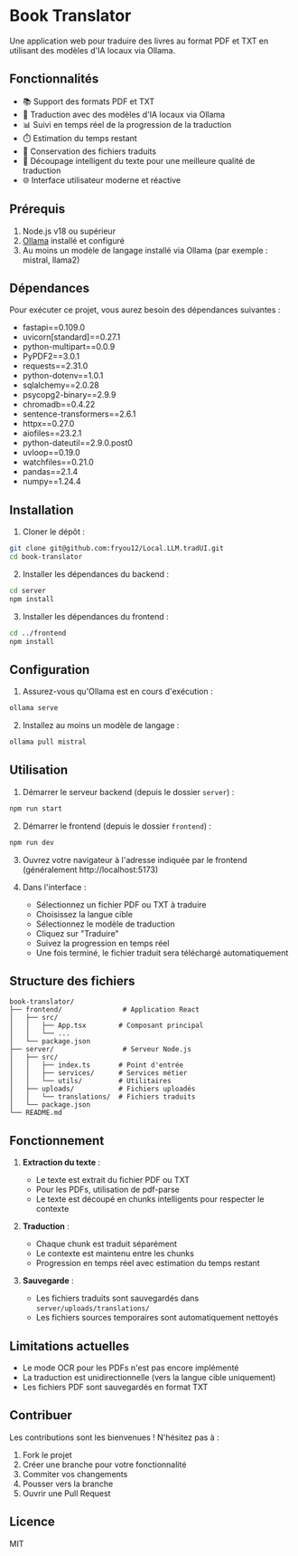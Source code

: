 # Book Translator

Une application web pour traduire des livres au format PDF et TXT en utilisant des modèles d'IA locaux via Ollama.

## Fonctionnalités

- 📚 Support des formats PDF et TXT
- 🤖 Traduction avec des modèles d'IA locaux via Ollama
- 📊 Suivi en temps réel de la progression de la traduction
- ⏱️ Estimation du temps restant
- 💾 Conservation des fichiers traduits
- 🔄 Découpage intelligent du texte pour une meilleure qualité de traduction
- 🌐 Interface utilisateur moderne et réactive

## Prérequis

1. Node.js v18 ou supérieur
2. [Ollama](https://ollama.ai/) installé et configuré
3. Au moins un modèle de langage installé via Ollama (par exemple : mistral, llama2)

## Dépendances

Pour exécuter ce projet, vous aurez besoin des dépendances suivantes :

- fastapi==0.109.0
- uvicorn[standard]==0.27.1
- python-multipart==0.0.9
- PyPDF2==3.0.1
- requests==2.31.0
- python-dotenv==1.0.1
- sqlalchemy==2.0.28
- psycopg2-binary==2.9.9
- chromadb==0.4.22
- sentence-transformers==2.6.1
- httpx==0.27.0
- aiofiles==23.2.1
- python-dateutil==2.9.0.post0
- uvloop==0.19.0
- watchfiles==0.21.0
- pandas==2.1.4
- numpy==1.24.4

## Installation

1. Cloner le dépôt :
```bash
git clone git@github.com:fryou12/Local.LLM.tradUI.git
cd book-translator
```

2. Installer les dépendances du backend :
```bash
cd server
npm install
```

3. Installer les dépendances du frontend :
```bash
cd ../frontend
npm install
```

## Configuration

1. Assurez-vous qu'Ollama est en cours d'exécution :
```bash
ollama serve
```

2. Installez au moins un modèle de langage :
```bash
ollama pull mistral
```

## Utilisation

1. Démarrer le serveur backend (depuis le dossier `server`) :
```bash
npm run start
```

2. Démarrer le frontend (depuis le dossier `frontend`) :
```bash
npm run dev
```

3. Ouvrez votre navigateur à l'adresse indiquée par le frontend (généralement http://localhost:5173)

4. Dans l'interface :
   - Sélectionnez un fichier PDF ou TXT à traduire
   - Choisissez la langue cible
   - Sélectionnez le modèle de traduction
   - Cliquez sur "Traduire"
   - Suivez la progression en temps réel
   - Une fois terminé, le fichier traduit sera téléchargé automatiquement

## Structure des fichiers

```
book-translator/
├── frontend/               # Application React
│   ├── src/
│   │   ├── App.tsx        # Composant principal
│   │   └── ...
│   └── package.json
├── server/                 # Serveur Node.js
│   ├── src/
│   │   ├── index.ts       # Point d'entrée
│   │   ├── services/      # Services métier
│   │   └── utils/         # Utilitaires
│   ├── uploads/           # Fichiers uploadés
│   │   └── translations/  # Fichiers traduits
│   └── package.json
└── README.md
```

## Fonctionnement

1. **Extraction du texte** :
   - Le texte est extrait du fichier PDF ou TXT
   - Pour les PDFs, utilisation de pdf-parse
   - Le texte est découpé en chunks intelligents pour respecter le contexte

2. **Traduction** :
   - Chaque chunk est traduit séparément
   - Le contexte est maintenu entre les chunks
   - Progression en temps réel avec estimation du temps restant

3. **Sauvegarde** :
   - Les fichiers traduits sont sauvegardés dans `server/uploads/translations/`
   - Les fichiers sources temporaires sont automatiquement nettoyés

## Limitations actuelles

- Le mode OCR pour les PDFs n'est pas encore implémenté
- La traduction est unidirectionnelle (vers la langue cible uniquement)
- Les fichiers PDF sont sauvegardés en format TXT

## Contribuer

Les contributions sont les bienvenues ! N'hésitez pas à :
1. Fork le projet
2. Créer une branche pour votre fonctionnalité
3. Commiter vos changements
4. Pousser vers la branche
5. Ouvrir une Pull Request

## Licence

MIT